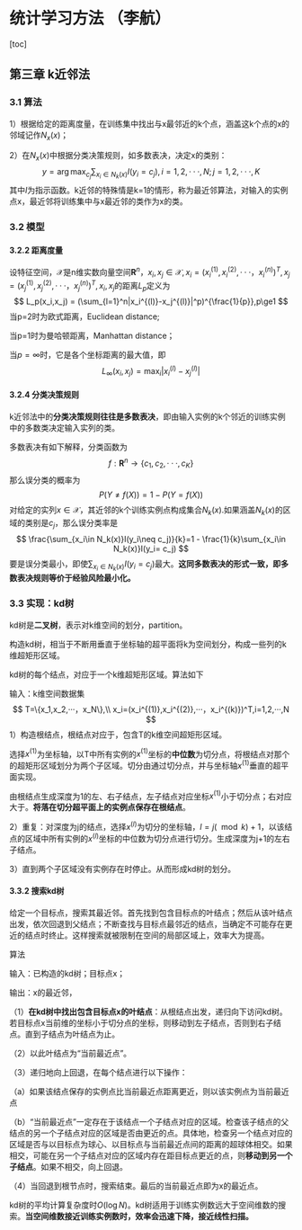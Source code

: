 # 统计学习方法 （李航）

[toc]

## 第三章 k近邻法

### 3.1 算法

1）根据给定的距离度量，在训练集中找出与x最邻近的k个点，涵盖这k个点的x的邻域记作$N_x(x)$；

2）在$N_x(x)$中根据分类决策规则，如多数表决，决定x的类别：
$$
y=\arg\max_{c_j}\sum_{x_i\in N_k(x)}I(y_i=c_j),i=1,2,···,N;j=1,2,···,K
$$
其中$I$为指示函数。k近邻的特殊情是k=1的情形，称为最近邻算法，对输入的实例点x，最近邻将训练集中与x最近邻的类作为x的类。

### 3.2 模型

#### 3.2.2 距离度量

设特征空间，$\mathcal{X}$是n维实数向量空间$\mathbf{R}^n$，$x_i,x_j\in \mathcal{X},x_i=(x_i^{(1)},x_i^{(2)},···，x_i^{(n)})^T,x_j=(x_j^{(1)},x_j^{(2)},···，x_j^{(n)})^T,x_i,x_j$的距离$L_p$定义为
$$
L_p(x_i,x_j) = (\sum_{l=1}^n|x_i^{(l)}-x_j^{(l)}|^p)^{\frac{1}{p}},p\ge1
$$
当p=2时为欧式距离，Euclidean distance;

当p=1时为曼哈顿距离，Manhattan distance；

当$p=\infty$时，它是各个坐标距离的最大值，即
$$
L_{\infty}(x_i,x_j)=\max_i|x_i^{(l)}-x_j^{(l)}|
$$

#### 3.2.4 分类决策规则

k近邻法中的**分类决策规则往往是多数表决**，即由输入实例的k个邻近的训练实例中的多数类决定输入实列的类。

多数表决有如下解释，分类函数为
$$
f:\mathbf{R}^n\rightarrow\{c_1,c_2,···,c_K\}
$$
那么误分类的概率为
$$
P(Y\neq f(X))=1-P(Y=f(X))
$$
对给定的实列$x\in\mathcal{X}$，其近邻的k个训练实例点构成集合$N_k(x)$.如果涵盖$N_k(x)$的区域的类别是$c_j$，那么误分类率是
$$
\frac{\sum_{x_i\in N_k(x)}I(y_i\neq c_j)}{k}=1 - \frac{1}{k}\sum_{x_i\in N_k(x)}I(y_i= c_j)
$$
要是误分类最小，即使$\sum_{x_i\in N_k(x)}I(y_i= c_j)$最大。**这同多数表决的形式一致，即多数表决规则等价于经验风险最小化。**

### 3.3 实现：kd树

kd树是**二叉树**，表示对k维空间的划分，partition。

构造kd树，相当于不断用垂直于坐标轴的超平面将k为空间划分，构成一些列的k维超矩形区域。

kd树的每个结点，对应于一个k维超矩形区域。算法如下

输入：k维空间数据集
$$
T=\{x_1,x_2,···，x_N\},\\
x_i=(x_i^{(1)},x_i^{(2)},···，x_i^{(k)})^T,i=1,2,···,N
$$
1）构造根结点，根结点对应于，包含T的k维空间超矩形区域。

选择$x^{(1)}$为坐标轴，以T中所有实例的$x^{(1)}$坐标的**中位数**为切分点，将根结点对那个的超矩形区域划分为两个子区域。切分由通过切分点，并与坐标轴$x^{(1)}$垂直的超平面实现。

由根结点生成深度为1的左、右子结点，左子结点对应坐标$x^{(1)}$小于切分点；右对应大于。**将落在切分超平面上的实例点保存在根结点**。

2）重复：对深度为j的结点，选择$x^{(l)}$为切分的坐标轴，$l=j(\mod k)+1$，以该结点的区域中所有实例的$x^{(l)}$坐标的中位数为切分点进行切分。生成深度为j+1的左右子结点。

3）直到两个子区域没有实例存在时停止。从而形成kd树的划分。

#### 3.3.2 搜索kd树

给定一个目标点，搜索其最近邻。首先找到包含目标点的叶结点；然后从该叶结点出发，依次回退到父结点；不断查找与目标点最邻近的结点，当确定不可能存在更近的结点时终止。这样搜索就被限制在空间的局部区域上，效率大为提高。

算法

输入：已构造的kd树；目标点x；

输出：x的最近邻，

（1）**在kd树中找出包含目标点x的叶结点**：从根结点出发，递归向下访问kd树。若目标点x当前维的坐标小于切分点的坐标，则移动到左子结点，否则到右子结点。直到子结点为叶结点为止。

（2）以此叶结点为“当前最近点”。

（3）递归地向上回退，在每个结点进行以下操作：

​		（a）如果该结点保存的实例点比当前最近点距离更近，则以该实例点为当前最近点

​		（b）“当前最近点”一定存在于该结点一个子结点对应的区域。检查该子结点的父结点的另一个子结点对应的区域是否由更近的点。具体地，检查另一个结点对应的区域是否与以目标点为球心、以目标点与当前最近点间的距离的超球体相交。如果相交，可能在另一个子结点对应的区域内存在距目标点更近的点，则**移动到另一个子结点**。如果不相交，向上回退。

（4）当回退到根节点时，搜索结束。最后的当前最近点即为x的最近点。

kd树的平均计算复杂度时$O(\log N)$。kd树适用于训练实例数远大于空间维数的搜索。**当空间维数接近训练实例数时，效率会迅速下降，接近线性扫描。**

 